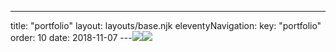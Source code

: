 ---
title: "portfolio"
layout: layouts/base.njk
eleventyNavigation:
  key: "portfolio"
  order: 10
date: 2018-11-07
---![](https://s3.eu-west-1.amazonaws.com/jessicaakerman.com/JAkerman_Annihilation+Seal2.jpg)![](https://s3.eu-west-1.amazonaws.com/jessicaakerman.com/SheWillProvide.png)